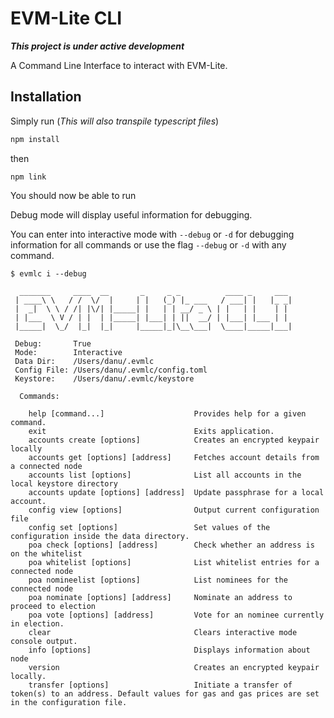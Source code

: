# EVM-Lite CLI

**_This project is under active development_**

A Command Line Interface to interact with EVM-Lite.

## Installation

Simply run (_This will also transpile typescript files_)

```bash
npm install
```

then

```
npm link
```

You should now be able to run

Debug mode will display useful information for debugging.

You can enter into interactive mode with `--debug` or `-d` for debugging information for all commands or use the flag `--debug` or `-d` with any command.

```console
$ evmlc i --debug

  _______     ____  __       _     _ _          ____ _     ___
 | ____\ \   / /  \/  |     | |   (_) |_ ___   / ___| |   |_ _|
 |  _|  \ \ / /| |\/| |_____| |   | | __/ _ \ | |   | |    | |
 | |___  \ V / | |  | |_____| |___| | ||  __/ | |___| |___ | |
 |_____|  \_/  |_|  |_|     |_____|_|\__\___|  \____|_____|___|

 Debug:       True
 Mode:        Interactive
 Data Dir:    /Users/danu/.evmlc
 Config File: /Users/danu/.evmlc/config.toml
 Keystore:    /Users/danu/.evmlc/keystore

  Commands:

    help [command...]                    Provides help for a given command.
    exit                                 Exits application.
    accounts create [options]            Creates an encrypted keypair locally
    accounts get [options] [address]     Fetches account details from a connected node
    accounts list [options]              List all accounts in the local keystore directory
    accounts update [options] [address]  Update passphrase for a local account.
    config view [options]                Output current configuration file
    config set [options]                 Set values of the configuration inside the data directory.
    poa check [options] [address]        Check whether an address is on the whitelist
    poa whitelist [options]              List whitelist entries for a connected node
    poa nomineelist [options]            List nominees for the connected node
    poa nominate [options] [address]     Nominate an address to proceed to election
    poa vote [options] [address]         Vote for an nominee currently in election.
    clear                                Clears interactive mode console output.
    info [options]                       Displays information about node
    version                              Creates an encrypted keypair locally.
    transfer [options]                   Initiate a transfer of token(s) to an address. Default values for gas and gas prices are set in the configuration file.
```
